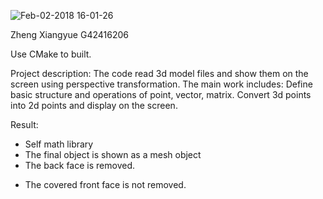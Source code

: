 ![Feb-02-2018 16-01-26](<https://raw.githubusercontent.com/Zhengxiangyue/graphicsAssignments/master/result/Feb-02-2018%2016-01-26.gif>)

Zheng Xiangyue G42416206

Use CMake to built.

Project description:
The code read 3d model files and show them on the screen using perspective transformation.
The main work includes: Define basic structure and operations of point, vector, matrix. Convert 3d points into 2d points and display on the screen.

Result:
+ Self math library
+ The final object is shown as a mesh object
+ The back face is removed.
- The covered front face is not removed.




